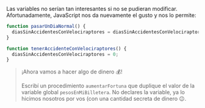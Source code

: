 Las variables no serían tan interesantes si no se pudieran modificar. Afortunadamente, JavaScript nos da nuevamente el gusto y nos lo permite:

```javascript
function pasarUnDiaNormal() {
  diasSinAccidentesConVelociraptores = diasSinAccidentesConVelociraptores + 1
}

function tenerAccidenteConVelociraptores() {
  diasSinAccidentesConVelociraptores = 0;
}
```

> ¡Ahora vamos a hacer algo de dinero :moneybag:!
>
> Escribí un procedimiento `aumentarFortuna` que duplique el valor de la variable global `pesosEnMiBilletera`. No declares la variable, ya lo hicimos nosotros por vos (con una cantidad secreta de dinero :wink:. 
> 
